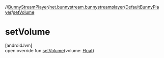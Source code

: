 //[BunnyStreamPlayer](../../../index.md)/[net.bunnystream.bunnystreamplayer](../index.md)/[DefaultBunnyPlayer](index.md)/[setVolume](set-volume.md)

# setVolume

[androidJvm]\
open override fun [setVolume](set-volume.md)(volume: [Float](https://kotlinlang.org/api/latest/jvm/stdlib/kotlin-stdlib/kotlin/-float/index.html))
